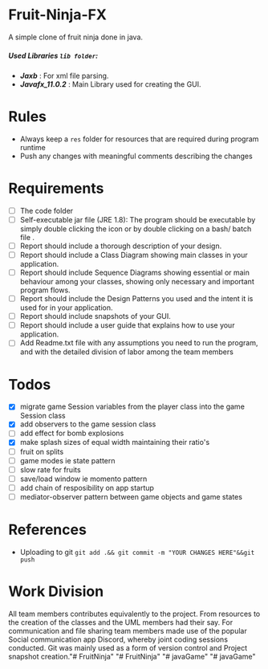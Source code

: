 # Fruit-Ninja-FX
A simple clone of fruit ninja done in java.

##### Used Libraries `lib folder`:
* **_Jaxb_** : For xml file parsing.
* **_Javafx_11.0.2_** : Main Library used for creating the GUI.

# Rules
* Always keep a `res` folder for resources that are required during program runtime
* Push any changes with meaningful comments describing the changes 

# Requirements
* [ ] The code folder
* [ ] Self-executable jar file (JRE 1.8): The program should be executable by simply
double clicking the icon or by double clicking on a bash/ batch file .
* [ ] Report should include a thorough description of your design.
* [ ] Report should include a Class Diagram showing main classes in your application.
* [ ] Report should include Sequence Diagrams showing essential or main behaviour
among your classes, showing only necessary and important program flows.
* [ ] Report should include the Design Patterns you used and the intent it is used for
in your application.
* [ ] Report should include snapshots of your GUI.
* [ ] Report should include a user guide that explains how to use your application.
* [ ] Add Readme.txt file with any assumptions you need to run the program, and with
the detailed division of labor among the team members

# Todos
- [x] migrate game Session variables from the player class into the game Session class
- [x] add observers to the game session class
- [ ] add effect for bomb explosions
- [x] make splash sizes of equal width maintaining their ratio's
- [ ] fruit on splits
- [ ] game modes ie state pattern
- [ ] slow rate for fruits
- [ ] save/load window  ie momento pattern
- [ ] add chain of resposibility on app startup
- [ ] mediator-observer pattern between game objects and game states

# References
* Uploading to git `git add .&& git commit -m "YOUR CHANGES HERE"&&git push`

# Work Division
All team members contributes equivalently to the project. From resources to the creation of the classes and the UML members had their say. 
For communication and file sharing team members made use of the popular Social communication app Discord, whereby joint coding sessions conducted.
Git was mainly used as a form of version control and Project snapshot creation."# FruitNinja" 
"# FruitNinja" 
"# javaGame" 
"# javaGame" 
